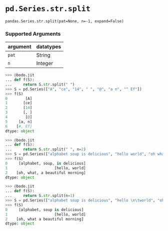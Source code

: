 # `pd.Series.str.split`

`pandas.Series.str.split(pat=None, n=-1, expand=False)`

### Supported Arguments

| argument                    | datatypes                             |
|-----------------------------|---------------------------------------|
| `pat`                       |    String                             |
| `n`                         |    Integer                            |

``` py
>>> @bodo.jit
... def f(S):
...     return S.str.split(" ")
>>> S = pd.Series(["A", "ce", "14", " ", "@", "a n", "^ Ef"])
>>> f(S)
0        [A]
1       [ce]
2       [14]
3       [, ]
4        [@]
5     [a, n]
6    [#, Ef]
dtype: object
```

``` py
>>> @bodo.jit
... def f(S):
...     return S.str.split(" ", n=2)
>>> S = pd.Series(["alphabet soup is delicious", "hello world", "oh what a beautiful morning"])
>>> f(S)
0     [alphabet, soup, is delicious]
1                     [hello, world]
2    [oh, what, a beautiful morning]
dtype: object
```

``` py
>>> @bodo.jit
... def f(S):
...     return S.str.split(n=1)
>>> S = pd.Series(["alphabet soup is delicious", "hello \n\tworld", "oh what a beautiful morning"])
>>> f(S)
0     [alphabet, soup is delicious]
1                     [hello, world]
2    [oh, what a beautiful morning]
dtype: object
```


